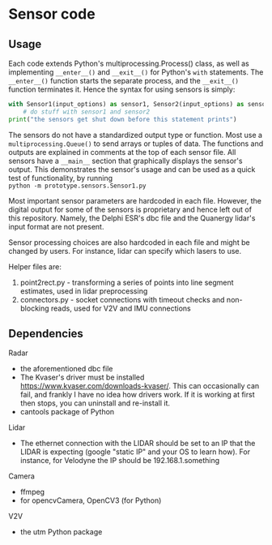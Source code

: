 # Sensor code
## Usage
Each code extends Python's multiprocessing.Process() class, as well as implementing `__enter__()` and `__exit__()` for Python's `with` statements. The `__enter__()` function starts the separate process, and the `__exit__()` function terminates it. Hence the syntax for using sensors is simply:

```python
with Sensor1(input_options) as sensor1, Sensor2(input_options) as sensor2:
    # do stuff with sensor1 and sensor2
print("the sensors get shut down before this statement prints")
```

The sensors do not have a standardized output type or function. Most use a `multiprocessing.Queue()` to send arrays or tuples of data. The functions and outputs are explained in comments at the top of each sensor file. All sensors have a `__main__` section that graphically displays the sensor's output. This demonstrates the sensor's usage and can be used as a quick test of functionality, by running  
```python -m prototype.sensors.Sensor1.py```

Most important sensor parameters are hardcoded in each file. However, the digital output for some of the sensors is proprietary and hence left out of this repository. Namely, the Delphi ESR's dbc file and the Quanergy lidar's input format are not present.

Sensor processing choices are also hardcoded in each file and might be changed by users. For instance, lidar can specify which lasers to use.

Helper files are:  
1. point2rect.py - transforming a series of points into line segment estimates, used in lidar preprocessing  
2. connectors.py - socket connections with timeout checks and non-blocking reads, used for V2V and IMU connections

## Dependencies

Radar  
- the aforementioned dbc file  
- The Kvaser's driver must be installed https://www.kvaser.com/downloads-kvaser/. This can occasionally can fail, and frankly I have no idea how drivers work. If it is working at first then stops, you can uninstall and re-install it.  
- cantools package of Python

Lidar  
- The ethernet connection with the LIDAR should be set to an IP that the LIDAR is expecting (google "static IP" and your OS to learn how). For instance, for Velodyne the IP should be 192.168.1.something

Camera  
- ffmpeg  
- for opencvCamera, OpenCV3 (for Python)

V2V  
- the utm Python package
